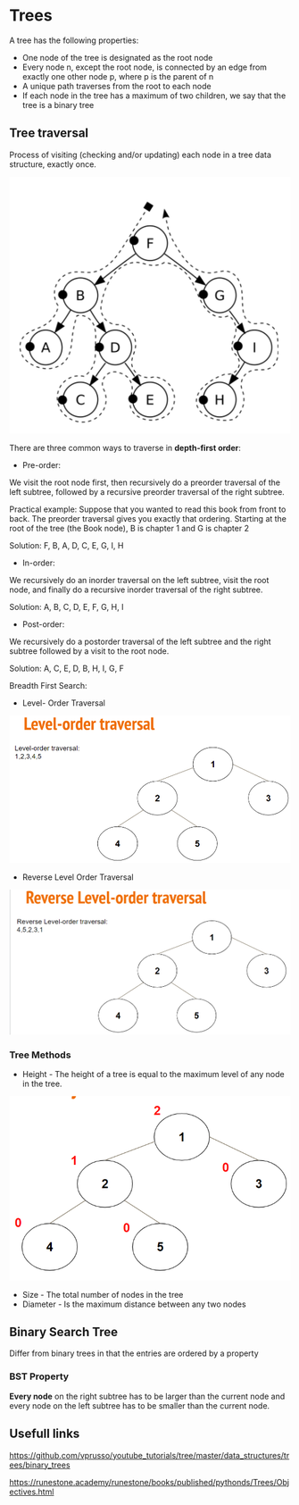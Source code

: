 # Trees

A tree has the following properties:

* One node of the tree is designated as the root node
* Every node n, except the root node, is connected by an edge from exactly one other node p, where p is the parent of n
* A unique path traverses from the root to each node
* If each node in the tree has a maximum of two children, we say that the tree is a binary tree

## Tree traversal

Process of visiting (checking and/or updating) each node in a tree data structure, exactly once.

![example-tree](images/dfs_search_tree.png)

There are three common ways to traverse in **depth-first order**: 

* Pre-order:

We visit the root node first, then recursively do a preorder traversal of the left subtree, followed by a recursive preorder traversal of the right subtree.

Practical example: Suppose that you wanted to read this book from front to back. The preorder traversal gives you exactly that ordering. Starting at the root of the tree (the Book node), B is chapter 1 and G is chapter 2

Solution: F, B, A, D, C, E, G, I, H

* In-order:

We recursively do an inorder traversal on the left subtree, visit the root node, and finally do a recursive inorder traversal of the right subtree.

Solution: A, B, C, D, E, F, G, H, I

* Post-order:

We recursively do a postorder traversal of the left subtree and the right subtree followed by a visit to the root node.

Solution: A, C, E, D, B, H, I, G, F 

Breadth First Search:

* Level- Order Traversal

![example-level_order_BST](images/level_order_traversal_tree.png)

* Reverse Level Order Traversal

![example-reverse_level_order_BST](images/reverse_level_order_traversal_tree.png)

### Tree Methods

* Height - The height of a tree is equal to the maximum level of any node in the tree.

![explaining_height_tree](images/height_binary_tree.png)

* Size - The total number of nodes in the tree
* Diameter - Is the maximum distance between any two nodes

## Binary Search Tree

Differ from binary trees in that the entries are ordered by a property 

### BST Property

**Every node** on the right subtree has to be larger than the current node and every node on the left subtree has to be smaller than the current node.


## Usefull links

https://github.com/vprusso/youtube_tutorials/tree/master/data_structures/trees/binary_trees

https://runestone.academy/runestone/books/published/pythonds/Trees/Objectives.html
